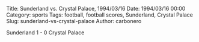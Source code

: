 Title: Sunderland vs. Crystal Palace, 1994/03/16
Date: 1994/03/16 00:00
Category: sports
Tags: football, football scores, Sunderland, Crystal Palace
Slug: sunderland-vs-crystal-palace
Author: carbonero


Sunderland 1 - 0 Crystal Palace
